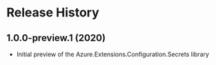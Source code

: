 # Release History

## 1.0.0-preview.1 (2020)

- Initial preview of the Azure.Extensions.Configuration.Secrets library
